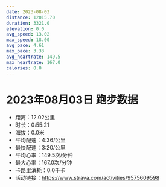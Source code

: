 ```yaml
---
date: 2023-08-03
distance: 12015.70
duration: 3321.0
elevation: 0.0
avg_speed: 13.02
max_speed: 18.00
avg_pace: 4.61
max_pace: 3.33
avg_heartrate: 149.5
max_heartrate: 167.0
calories: 0.0
---
```


# 2023年08月03日 跑步数据

- 距离：12.02公里
- 时长：0:55:21
- 海拔：0.0米
- 平均配速：4:36/公里
- 最快配速：3:20/公里
- 平均心率：149.5次/分钟
- 最大心率：167.0次/分钟
- 卡路里消耗：0.0千卡
- 活动链接：https://www.strava.com/activities/9575609598
